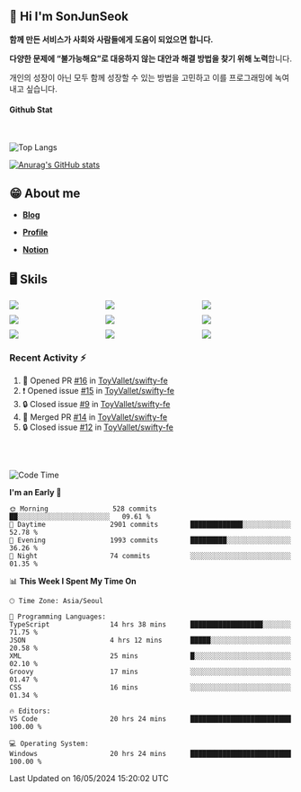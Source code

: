 ## 👋 Hi I'm SonJunSeok

**함께 만든 서비스가 사회와 사람들에게 도움이 되었으면 합니다.** 

**다양한 문제에 “불가능해요”로 대응하지 않는 대안과 해결 방법을 찾기 위해 노력**합니다. 

개인의 성장이 아닌 모두 함께 성장할 수 있는 방법을 고민하고 이를 프로그래밍에 녹여내고 싶습니다.

#### Github Stat
<div style="margin-top:50px;">

![Top Langs](https://github-readme-stats.vercel.app/api/top-langs/?username=kd02109&layout=compact&bg_color=dbf4ff&title_color=67adcc&text_color=67adcc&hide_border=true&show_icons=true&icon_color=67adcc&rank_icon=github&count_private=true&card_width=400px&card_height=300px)

[![Anurag's GitHub stats](https://github-readme-stats.vercel.app/api?username=kd02109&bg_color=dbf4ff&title_color=67adcc&text_color=67adcc&hide_border=true&show_icons=true&icon_color=67adcc&rank_icon=github&count_private=true&card_width=250px)](https://github.com/anuraghazra/github-readme-stats)


</div>



## 😁 About me
-  <a href="https://sonblog.vercel.app/" target="_blank"><strong>Blog</strong></a>

-  <a href="https://nostalgic-marquis-7af.notion.site/Frontend-Engineer-ec9b6e38c7824e7fb7f6fca4fc8564a5?pvs=74" target="_blank"><strong>Profile</strong></a>

-  <a href="https://nostalgic-marquis-7af.notion.site/Front-End-f0f3b7fcec3045c482c1cd33dfcf2abc?pvs=74" target="_blank"><strong>Notion</strong></a>

## 🖥️ Skils


<div style="display:grid; grid-template-rows:repeat(3, 1fr); grid-template-columns:repeat(3, 1fr); gap:10px">
  <img src="https://img.shields.io/badge/javascript-F7DF1E?style=flat-square&logo=javascript&logoColor=black"> 
  <img src="https://img.shields.io/badge/typescript-3178C6?style=flat-square&logo=typescript&logoColor=white"/>
  <img src="https://img.shields.io/badge/react-61DAFB?style=flat-square&logo=react&logoColor=black"/>
  <img src="https://img.shields.io/badge/redux-764ABC?style=flat-square&logo=redux&logoColor=white"/>
  <img src="https://img.shields.io/badge/styledcomponents-DB7093?style=flat-square&logo=styledcomponents&logoColor=white"/>
  <img src="https://img.shields.io/badge/tailwindcss-06B6D4?style=flat-square&logo=tailwindcss&logoColor=white"/>
  <img src="https://img.shields.io/badge/reactquery-FF4154?style=flat-square&logo=reactquery&logoColor=white"/>
  <img src="https://img.shields.io/badge/Next.js-B4B4DC?style=flat&logo=Next.js&logoColor=black"/>
  <img src="https://img.shields.io/badge/reactrouter-CA4245?style=flat-square&logo=reactrouter&logoColor=white"/>
</div>

### Recent Activity :zap:
<!--START_SECTION:activity-->
1. 💪 Opened PR [#16](https://github.com/ToyVallet/swifty-fe/pull/16) in [ToyVallet/swifty-fe](https://github.com/ToyVallet/swifty-fe)
2. ❗ Opened issue [#15](https://github.com/ToyVallet/swifty-fe/issues/15) in [ToyVallet/swifty-fe](https://github.com/ToyVallet/swifty-fe)
3. 🔒 Closed issue [#9](https://github.com/ToyVallet/swifty-fe/issues/9) in [ToyVallet/swifty-fe](https://github.com/ToyVallet/swifty-fe)
4. 🎉 Merged PR [#14](https://github.com/ToyVallet/swifty-fe/pull/14) in [ToyVallet/swifty-fe](https://github.com/ToyVallet/swifty-fe)
5. 🔒 Closed issue [#12](https://github.com/ToyVallet/swifty-fe/issues/12) in [ToyVallet/swifty-fe](https://github.com/ToyVallet/swifty-fe)
<!--END_SECTION:activity-->

<br/>
<br/>

<!--START_SECTION:waka-->
![Code Time](http://img.shields.io/badge/Code%20Time-1%2C692%20hrs%2027%20mins-blue)

**I'm an Early 🐤** 

```text
🌞 Morning                528 commits         ██░░░░░░░░░░░░░░░░░░░░░░░   09.61 % 
🌆 Daytime                2901 commits        █████████████░░░░░░░░░░░░   52.78 % 
🌃 Evening                1993 commits        █████████░░░░░░░░░░░░░░░░   36.26 % 
🌙 Night                  74 commits          ░░░░░░░░░░░░░░░░░░░░░░░░░   01.35 % 
```


📊 **This Week I Spent My Time On** 

```text
🕑︎ Time Zone: Asia/Seoul

💬 Programming Languages: 
TypeScript               14 hrs 38 mins      ██████████████████░░░░░░░   71.75 % 
JSON                     4 hrs 12 mins       █████░░░░░░░░░░░░░░░░░░░░   20.58 % 
XML                      25 mins             █░░░░░░░░░░░░░░░░░░░░░░░░   02.10 % 
Groovy                   17 mins             ░░░░░░░░░░░░░░░░░░░░░░░░░   01.47 % 
CSS                      16 mins             ░░░░░░░░░░░░░░░░░░░░░░░░░   01.34 % 

🔥 Editors: 
VS Code                  20 hrs 24 mins      █████████████████████████   100.00 % 

💻 Operating System: 
Windows                  20 hrs 24 mins      █████████████████████████   100.00 % 
```


 Last Updated on 16/05/2024 15:20:02 UTC
<!--END_SECTION:waka-->
